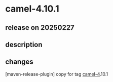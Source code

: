 # camel-4.10.1

## release on 20250227

## description

## changes

[maven-release-plugin] copy for tag <a class="issue-link js-issue-link notranslate" rel="noopener noreferrer nofollow" href="https://issues.apache.org/jira/browse/CAMEL-4">camel-4</a>.10.1


